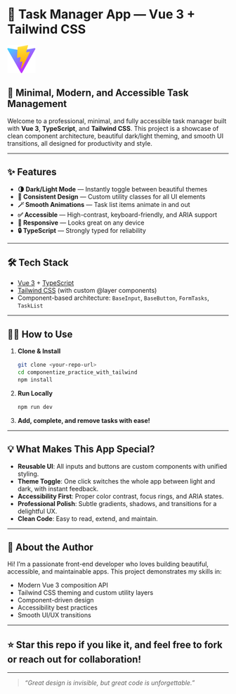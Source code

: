 # 📝 Task Manager App — Vue 3 + Tailwind CSS

![screenshot](public/vite.svg)

## 🚀 Minimal, Modern, and Accessible Task Management

Welcome to a professional, minimal, and fully accessible task manager built with **Vue 3**, **TypeScript**, and **Tailwind CSS**. This project is a showcase of clean component architecture, beautiful dark/light theming, and smooth UI transitions, all designed for productivity and style.

---

## ✨ Features

- **🌗 Dark/Light Mode** — Instantly toggle between beautiful themes
- **🎨 Consistent Design** — Custom utility classes for all UI elements
- **🪄 Smooth Animations** — Task list items animate in and out
- **✅ Accessible** — High-contrast, keyboard-friendly, and ARIA support
- **📱 Responsive** — Looks great on any device
- **🔒 TypeScript** — Strongly typed for reliability

---

## 🛠️ Tech Stack

- [Vue 3](https://vuejs.org/) + [TypeScript](https://www.typescriptlang.org/)
- [Tailwind CSS](https://tailwindcss.com/) (with custom @layer components)
- Component-based architecture: `BaseInput`, `BaseButton`, `FormTasks`, `TaskList`

---

## 🧑‍💻 How to Use

1. **Clone & Install**
   ```bash
   git clone <your-repo-url>
   cd componentize_practice_with_tailwind
   npm install
   ```
2. **Run Locally**
   ```bash
   npm run dev
   ```
3. **Add, complete, and remove tasks with ease!**

---

## 💡 What Makes This App Special?

- **Reusable UI**: All inputs and buttons are custom components with unified styling.
- **Theme Toggle**: One click switches the whole app between light and dark, with instant feedback.
- **Accessibility First**: Proper color contrast, focus rings, and ARIA states.
- **Professional Polish**: Subtle gradients, shadows, and transitions for a delightful UX.
- **Clean Code**: Easy to read, extend, and maintain.

---

## 👋 About the Author

Hi! I’m a passionate front-end developer who loves building beautiful, accessible, and maintainable apps. This project demonstrates my skills in:

- Modern Vue 3 composition API
- Tailwind CSS theming and custom utility layers
- Component-driven design
- Accessibility best practices
- Smooth UI/UX transitions

---

## ⭐️ Star this repo if you like it, and feel free to fork or reach out for collaboration!

---

> _“Great design is invisible, but great code is unforgettable.”_
